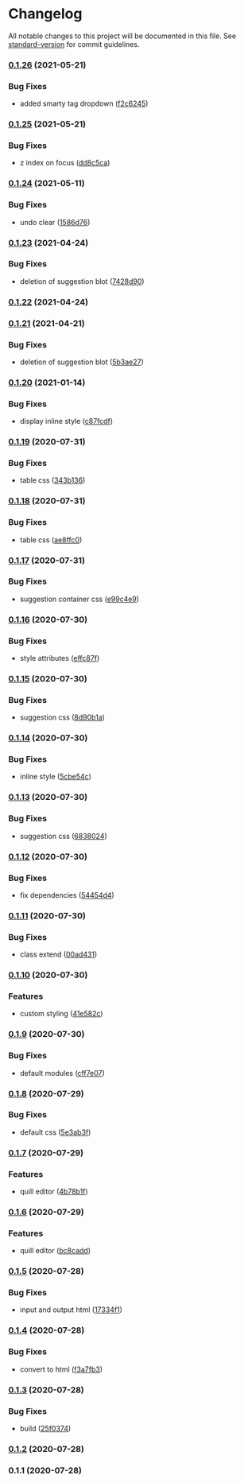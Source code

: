 # Changelog

All notable changes to this project will be documented in this file. See [standard-version](https://github.com/conventional-changelog/standard-version) for commit guidelines.

### [0.1.26](https://github.com/harryy2510/wysiwyg-editor/compare/v0.1.25...v0.1.26) (2021-05-21)


### Bug Fixes

* added smarty tag dropdown ([f2c6245](https://github.com/harryy2510/wysiwyg-editor/commit/f2c62452e88c8841f8bbae0f399cae3df5192870))

### [0.1.25](https://github.com/harryy2510/wysiwyg-editor/compare/v0.1.24...v0.1.25) (2021-05-21)


### Bug Fixes

* z index on focus ([dd8c5ca](https://github.com/harryy2510/wysiwyg-editor/commit/dd8c5ca5b173f26dffb8590d1f52830a574a9d52))

### [0.1.24](https://github.com/harryy2510/wysiwyg-editor/compare/v0.1.23...v0.1.24) (2021-05-11)


### Bug Fixes

* undo clear ([1586d76](https://github.com/harryy2510/wysiwyg-editor/commit/1586d76151b1875a5861309864d786bd9d7694e9))

### [0.1.23](https://github.com/harryy2510/wysiwyg-editor/compare/v0.1.22...v0.1.23) (2021-04-24)


### Bug Fixes

* deletion of suggestion blot ([7428d90](https://github.com/harryy2510/wysiwyg-editor/commit/7428d90cfee2d7c65f6545597f9d2e54c3389362))

### [0.1.22](https://github.com/harryy2510/wysiwyg-editor/compare/v0.1.21...v0.1.22) (2021-04-24)

### [0.1.21](https://github.com/harryy2510/wysiwyg-editor/compare/v0.1.20...v0.1.21) (2021-04-21)


### Bug Fixes

* deletion of suggestion blot ([5b3ae27](https://github.com/harryy2510/wysiwyg-editor/commit/5b3ae275e07f53d66db67651e94f3f17f7323b1a))

### [0.1.20](https://github.com/harryy2510/wysiwyg-editor/compare/v0.1.19...v0.1.20) (2021-01-14)


### Bug Fixes

* display inline style ([c87fcdf](https://github.com/harryy2510/wysiwyg-editor/commit/c87fcdffa1ed4ddbacb34c4ab667fc46b4cce9be))

### [0.1.19](https://github.com/harryy2510/wysiwyg-editor/compare/v0.1.18...v0.1.19) (2020-07-31)


### Bug Fixes

* table css ([343b136](https://github.com/harryy2510/wysiwyg-editor/commit/343b136e9a05d3bc5761c59cdd71d7c6cc777b88))

### [0.1.18](https://github.com/harryy2510/wysiwyg-editor/compare/v0.1.17...v0.1.18) (2020-07-31)


### Bug Fixes

* table css ([ae8ffc0](https://github.com/harryy2510/wysiwyg-editor/commit/ae8ffc022771e26a694077f6a135b643c714240a))

### [0.1.17](https://github.com/harryy2510/wysiwyg-editor/compare/v0.1.16...v0.1.17) (2020-07-31)


### Bug Fixes

* suggestion container css ([e99c4e9](https://github.com/harryy2510/wysiwyg-editor/commit/e99c4e9ae11f8d02f56ad934db0e2a5e90574ea9))

### [0.1.16](https://github.com/harryy2510/wysiwyg-editor/compare/v0.1.15...v0.1.16) (2020-07-30)


### Bug Fixes

* style attributes ([effc87f](https://github.com/harryy2510/wysiwyg-editor/commit/effc87f5229819e6350f86b3215d59453a0dc305))

### [0.1.15](https://github.com/harryy2510/wysiwyg-editor/compare/v0.1.14...v0.1.15) (2020-07-30)


### Bug Fixes

* suggestion css ([8d90b1a](https://github.com/harryy2510/wysiwyg-editor/commit/8d90b1aea2abd42da58ce415a817f52267136216))

### [0.1.14](https://github.com/harryy2510/wysiwyg-editor/compare/v0.1.13...v0.1.14) (2020-07-30)


### Bug Fixes

* inline style ([5cbe54c](https://github.com/harryy2510/wysiwyg-editor/commit/5cbe54c7176097652b4a02df36c9f741b7849ccc))

### [0.1.13](https://github.com/harryy2510/wysiwyg-editor/compare/v0.1.12...v0.1.13) (2020-07-30)


### Bug Fixes

* suggestion css ([6838024](https://github.com/harryy2510/wysiwyg-editor/commit/6838024d5c145dc91787855ec76dc844dcf068fe))

### [0.1.12](https://github.com/harryy2510/wysiwyg-editor/compare/v0.1.11...v0.1.12) (2020-07-30)


### Bug Fixes

* fix dependencies ([54454d4](https://github.com/harryy2510/wysiwyg-editor/commit/54454d4bbfcdc03367bd4e5be1b1e9beb436025c))

### [0.1.11](https://github.com/harryy2510/wysiwyg-editor/compare/v0.1.10...v0.1.11) (2020-07-30)


### Bug Fixes

* class extend ([00ad431](https://github.com/harryy2510/wysiwyg-editor/commit/00ad431f325a87e2d44e587e5d1a5d0d3bf1ea3d))

### [0.1.10](https://github.com/harryy2510/wysiwyg-editor/compare/v0.1.9...v0.1.10) (2020-07-30)


### Features

* custom styling ([41e582c](https://github.com/harryy2510/wysiwyg-editor/commit/41e582c2e18ac6a82f0cb72d2eee815cfc551796))

### [0.1.9](https://github.com/harryy2510/wysiwyg-editor/compare/v0.1.8...v0.1.9) (2020-07-30)


### Bug Fixes

* default modules ([cff7e07](https://github.com/harryy2510/wysiwyg-editor/commit/cff7e071054a9060564f3d2bf1eb7a6fd520c552))

### [0.1.8](https://github.com/harryy2510/wysiwyg-editor/compare/v0.1.7...v0.1.8) (2020-07-29)


### Bug Fixes

* default css ([5e3ab3f](https://github.com/harryy2510/wysiwyg-editor/commit/5e3ab3f50465fdafa3729a58c72ce8bee607afe9))

### [0.1.7](https://github.com/harryy2510/wysiwyg-editor/compare/v0.1.6...v0.1.7) (2020-07-29)


### Features

* quill editor ([4b78b1f](https://github.com/harryy2510/wysiwyg-editor/commit/4b78b1f4326fc75ebfdf89f28ef24859f57c35c7))

### [0.1.6](https://github.com/harryy2510/wysiwyg-editor/compare/v0.1.5...v0.1.6) (2020-07-29)


### Features

* quill editor ([bc8cadd](https://github.com/harryy2510/wysiwyg-editor/commit/bc8cadd0f0af0e73be5bf37503169b29dea3183e))

### [0.1.5](https://github.com/harryy2510/wysiwyg-editor/compare/v0.1.4...v0.1.5) (2020-07-28)


### Bug Fixes

* input and output html ([17334f1](https://github.com/harryy2510/wysiwyg-editor/commit/17334f1a7103f39836319c213187814c41eb3030))

### [0.1.4](https://github.com/harryy2510/wysiwyg-editor/compare/v0.1.3...v0.1.4) (2020-07-28)


### Bug Fixes

* convert to html ([f3a7fb3](https://github.com/harryy2510/wysiwyg-editor/commit/f3a7fb3ba6b47694c935833ea20db7e7de70f3eb))

### [0.1.3](https://github.com/harryy2510/wysiwyg-editor/compare/v0.1.2...v0.1.3) (2020-07-28)


### Bug Fixes

* build ([25f0374](https://github.com/harryy2510/wysiwyg-editor/commit/25f037402fdc29fa683ca686dc90fa1398f87d30))

### [0.1.2](https://github.com/harryy2510/wysiwyg-editor/compare/v0.1.1...v0.1.2) (2020-07-28)

### 0.1.1 (2020-07-28)
